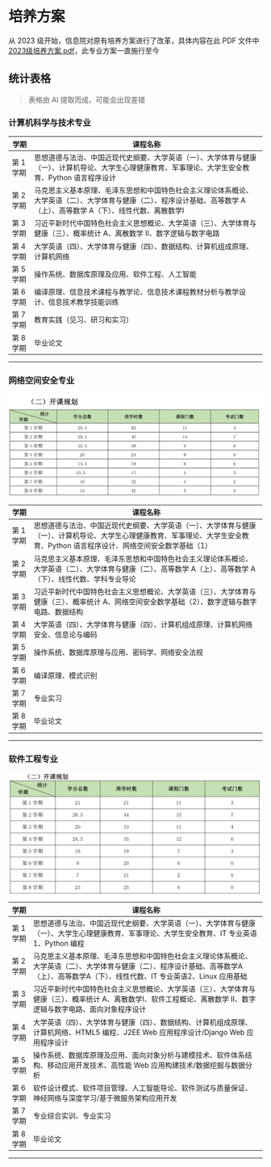 # 培养方案

从 2023 级开始，信息院对原有培养方案进行了改革，具体内容在此 PDF 文件中 [2023级培养方案.pdf](../%E6%97%A5%E5%B8%B8/uploads/2023%E7%89%88%E5%9F%B9%E5%85%BB%E6%96%B9%E6%A1%88.pdf)，此专业方案一直施行至今

## 统计表格

> 表格由 AI 提取而成，可能会出现差错

### 计算机科学与技术专业

| 学期     | 课程名称                                                                                    |
| ------ | --------------------------------------------------------------------------------------- |
| 第 1 学期 | 思想道德与法治、中国近现代史纲要、大学英语（一）、大学体育与健康（一）、计算机导论、大学生心理健康教育、军事理论、大学生安全教育、Python 语言程序设计          |
| 第 2 学期 | 马克思主义基本原理、毛泽东思想和中国特色社会主义理论体系概论、大学英语（二）、大学体育与健康（二）、程序设计基础、高等数学 A（上）、高等数学 A（下）、线性代数、离散数学I |
| 第 3 学期 | 习近平新时代中国特色社会主义思想概论、大学英语（三）、大学体育与健康（三）、概率统计 A、离散数学 II、数字逻辑与数字电路                          |
| 第 4 学期 | 大学英语（四）、大学体育与健康（四）、数据结构、计算机组成原理、计算机网络                                                   |
| 第 5 学期 | 操作系统、数据库原理及应用、软件工程、人工智能                                                                 |
| 第 6 学期 | 编译原理、信息技术课程与教学论、信息技术课程教材分析与教学设计、信息技术教学技能训练                                              |
| 第 7 学期 | 教育实践（见习、研习和实习）                                                                          |
| 第 8 学期 | 毕业论文                                                                                    |

***

### 网络空间安全专业

![网安开课规划](image/网安.png)


| 学期     | 课程名称                                                                                         |
| ------ | -------------------------------------------------------------------------------------------- |
| 第 1 学期 | 思想道德与法治、中国近现代史纲要、大学英语（一）、大学体育与健康（一）、计算机导论、大学生心理健康教育、军事理论、大学生安全教育、Python 语言程序设计、网络空间安全数学基础（1） |
| 第 2 学期 | 马克思主义基本原理、毛泽东思想和中国特色社会主义理论体系概论、大学英语（二）、大学体育与健康（二）、高等数学 A（上）、高等数学 A（下）、线性代数、学科专业导论            |
| 第 3 学期 | 习近平新时代中国特色社会主义思想概论、大学英语（三）、大学体育与健康（三）、概率统计 A、网络空间安全数学基础（2）、数字逻辑与数字电路、数据结构                    |
| 第 4 学期 | 大学英语（四）、大学体育与健康（四）、计算机组成原理、计算机网络安全、信息论与编码                                                    |
| 第 5 学期 | 操作系统、数据库原理与应用、密码学、网络安全法规                                                                     |
| 第 6 学期 | 编译原理、模式识别                                                                                    |
| 第 7 学期 | 专业实习                                                                                         |
| 第 8 学期 | 毕业论文                                                                                         |

***

### 软件工程专业

![软工开课规划](image/软工.png)

| 学期     | 课程名称                                                                                                |
| ------ | --------------------------------------------------------------------------------------------------- |
| 第 1 学期 | 思想道德与法治、中国近现代史纲要、大学英语（一）、大学体育与健康（一）、大学生心理健康教育、军事理论、大学生安全教育、IT 专业英语1、Python 编程                       |
| 第 2 学期 | 马克思主义基本原理、毛泽东思想和中国特色社会主义理论体系概论、大学英语（二）、大学体育与健康（二）、程序设计基础、高等数学A（上）、高等数学A（下）、线性代数、IT 专业英语2、Linux 应用基础 |
| 第 3 学期 | 习近平新时代中国特色社会主义思想概论、大学英语（三）、大学体育与健康（三）、概率统计 A、离散数学I、软件工程概论、离散数学 II、数字逻辑与数字电路、面向对象程序设计                |
| 第 4 学期 | 大学英语（四）、大学体育与健康（四）、数据结构、计算机组成原理、计算机网络、HTML5 编程、J2EE Web 应用程序设计/Django Web 应用程序设计                    |
| 第 5 学期 | 操作系统、数据库原理及应用、面向对象分析与建模技术、软件体系结构、移动应用开发技术、高性能 Web 应用构建技术/数据挖掘与数据分析                                  |
| 第 6 学期 | 软件设计模式、软件项目管理、人工智能导论、软件测试与质量保证、神经网络与深度学习/基于微服务架构应用开发                                                |
| 第 7 学期 | 专业综合实训、专业实习                                                                                         |
| 第 8 学期 | 毕业论文                                                                                                |

***
